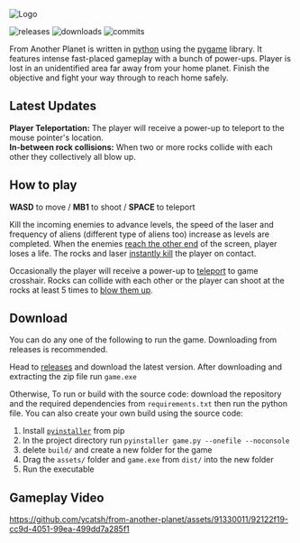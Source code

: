 ![Logo](https://github.com/ycatsh/from-another-planet/assets/91330011/f5638c12-6718-4beb-8e9f-4fb21de5c59e)
<br>

![releases](https://img.shields.io/github/v/release/ycatsh/from-another-planet?logo=Github)
![downloads](https://img.shields.io/github/downloads/ycatsh/from-another-planet/total?logo=Github)
![commits](https://img.shields.io/github/commits-since/ycatsh/from-another-planet/latest?logo=Github)

From Another Planet is written in [python](https://www.python.org/) using the [pygame](https://www.pygame.org/news) library. It features intense fast-placed gameplay with a bunch of power-ups. Player is lost in an unidentified area far away from your home planet. Finish the objective and fight your way through to reach home safely.

## Latest Updates
**Player Teleportation:** The player will receive a power-up to teleport to the mouse pointer's location.  
**In-between rock collisions:** When two or more rocks collide with each other they collectively all blow up.

## How to play 
**WASD** to move / **MB1** to shoot / **SPACE** to teleport 

Kill the incoming enemies to advance levels, the speed of the laser and frequency of aliens (different type of aliens too) increase as levels are completed. When the enemies [reach the other end](https://www.youtube.com/watch?v=n_L3mn7uweg) of the screen, player loses a life. The rocks and laser [instantly kill](https://www.youtube.com/watch?v=n_L3mn7uweg&t=1m17s) the player on contact.    

Occasionally the player will receive a power-up to [teleport](https://www.youtube.com/watch?v=n_L3mn7uweg&t=18) to game crosshair. Rocks can collide with each other or the player can shoot at the rocks at least 5 times to [blow them up](https://www.youtube.com/watch?v=n_L3mn7uweg&t=54).


## Download
You can do any one of the following to run the game. Downloading from releases is recommended.  

Head to [releases](https://github.com/ycatsh/from-another-planet/releases) and download the latest version. After downloading and extracting the zip file run `game.exe`   

Otherwise, To run or build with the source code: download the repository and the required dependencies from `requirements.txt` then run the python file. You can also create your own build using the source code:
1. Install [`pyinstaller`](https://pypi.org/project/pyinstaller/) from pip 
2. In the project directory run `pyinstaller game.py --onefile --noconsole`
3. delete `build/` and create a new folder for the game
4. Drag the `assets/` folder and `game.exe` from `dist/` into the new folder 
5. Run the executable  
  
  
## Gameplay Video
https://github.com/ycatsh/from-another-planet/assets/91330011/92122f19-cc9d-4051-99ea-499dd7a285f1
